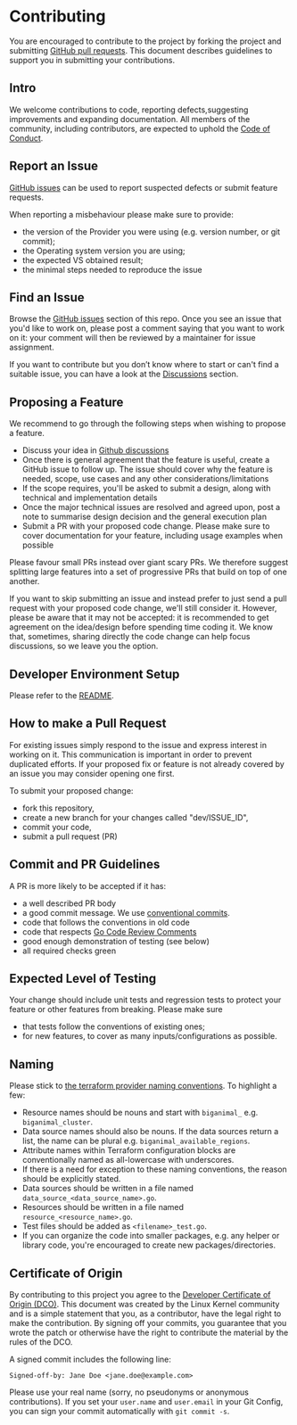 # Contributing

You are encouraged to contribute to the project by forking the project and submitting [GitHub pull requests](https://github.com/EnterpriseDB/terraform-provider-biganimal/pulls). This document describes guidelines to support you in submitting your contributions.

## Intro

We welcome contributions to code, reporting defects,suggesting improvements and expanding documentation. All members of the community, including contributors, are expected to uphold the [Code of Conduct](./CODE_OF_CONDUCT.md).

## Report an Issue

[GitHub issues](https://github.com/EnterpriseDB/terraform-provider-biganimal/issues) can be used to report suspected defects or submit feature requests.

When reporting a misbehaviour please make sure to provide:

- the version of the Provider you were using (e.g. version number, or git commit);
- the Operating system version you are using;
- the expected VS obtained result;
- the minimal steps needed to reproduce the issue

## Find an Issue

Browse the [GitHub issues](https://github.com/EnterpriseDB/terraform-provider-biganimal/issues) section of this repo. Once you see an issue that you'd like to work on, please post a comment saying that you want to work on it: your comment will then be reviewed by a maintainer for issue assignment.

If you want to contribute but you don’t know where to start or can't find a suitable issue, you can have a look at the [Discussions](https://github.com/EnterpriseDB/terraform-provider-biganimal/discussions) section.

## Proposing a Feature

We recommend to go through the following steps when wishing to propose a feature.

- Discuss your idea in [Github discussions](https://github.com/EnterpriseDB/terraform-provider-biganimal/discussions)
- Once there is general agreement that the feature is useful, create a GitHub issue to follow up. The issue should cover why the feature is needed, scope, use cases and any other considerations/limitations
- If the scope requires, you'll be asked to submit a design, along with technical and implementation details
- Once the major technical issues are resolved and agreed upon, post a note to summarise design decision and the general execution plan
- Submit a PR with your proposed code change. Please make sure to cover documentation for your feature, including usage examples when possible

Please favour small PRs instead over giant scary PRs. We therefore suggest splitting large features into a set of progressive PRs that build on top of one another.

If you want to skip submitting an issue and instead prefer to just send a pull request with your proposed code change, we'll still consider it. However, please be aware that it may not be accepted: it is recommended to get agreement on the idea/design before spending time coding it. We know that, sometimes, sharing directly the code change can help focus discussions, so we leave you the option.

## Developer Environment Setup

Please refer to the [README](https://github.com/EnterpriseDB/terraform-provider-biganimal/blob/main/README.md).

## How to make a Pull Request

For existing issues simply respond to the issue and express interest in working on it. This communication is important in order to  prevent duplicated efforts. If your proposed fix or feature is not already covered by an issue you may consider opening one first.

To submit your proposed change:

- fork this repository,
- create a new branch for your changes called "dev/ISSUE_ID",
- commit your code,
- submit a pull request (PR)

## Commit and PR Guidelines

A PR is more likely to be accepted if it has:

- a well described PR body
- a good commit message. We use [conventional commits](https://www.conventionalcommits.org/en/v1.0.0/).
- code that follows the conventions in old code
- code that respects [Go Code Review Comments](https://github.com/golang/go/wiki/CodeReviewComments)
- good enough demonstration of testing (see below)
- all required checks green

## Expected Level of Testing

Your change should include unit tests and regression tests to protect your feature or other features from breaking. Please make sure

- that tests follow the conventions of existing ones;
- for new features, to cover as many inputs/configurations as possible.

## Naming

Please stick to [the terraform provider naming conventions](https://developer.hashicorp.com/terraform/plugin/sdkv2/best-practices/naming). To highlight a few:

- Resource names should be nouns and start with `biganimal_` e.g. `biganimal_cluster`.
- Data source names should also be nouns. If the data sources return a list, the name can be plural e.g. `biganimal_available_regions`.
- Attribute names within Terraform configuration blocks are conventionally named as all-lowercase with underscores.
- If there is a need for exception to these naming conventions, the reason should be explicitly stated.
- Data sources should be written in a file named `data_source_<data_source_name>.go`.
- Resources should be written in a file named `resource_<resource_name>.go`.
- Test files should be added as `<filename>_test.go`.
- If you can organize the code into smaller packages, e.g. any helper or library code, you're encouraged to create new packages/directories.

## Certificate of Origin

By contributing to this project you agree to the [Developer Certificate of Origin (DCO)](https://developercertificate.org/). This document was created by the Linux Kernel community and is a simple statement that you, as a contributor, have the legal right to make the contribution. By signing off your commits, you guarantee that you wrote the patch or otherwise have the right to contribute the material by the rules of the DCO.

A signed commit includes the following line:
```
Signed-off-by: Jane Doe <jane.doe@example.com>
```
Please use your real name (sorry, no pseudonyms or anonymous contributions).
If you set your `user.name` and `user.email` in your Git Config, you can sign your
commit automatically with `git commit -s`.
